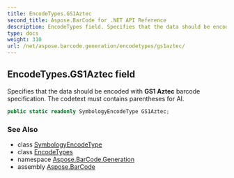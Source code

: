 ```yaml
---
title: EncodeTypes.GS1Aztec
second_title: Aspose.BarCode for .NET API Reference
description: EncodeTypes field. Specifies that the data should be encoded with GS1 Aztec barcode specification. The codetext must contains parentheses for AI
type: docs
weight: 310
url: /net/aspose.barcode.generation/encodetypes/gs1aztec/
---
```

## EncodeTypes.GS1Aztec field

Specifies that the data should be encoded with **GS1 Aztec** barcode specification. The codetext must contains parentheses for AI.

```csharp
public static readonly SymbologyEncodeType GS1Aztec;
```

### See Also

* class [SymbologyEncodeType](../../symbologyencodetype/)
* class [EncodeTypes](../)
* namespace [Aspose.BarCode.Generation](../../encodetypes/)
* assembly [Aspose.BarCode](../../../)


